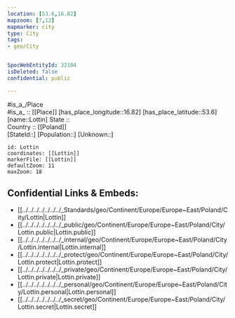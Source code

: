 ```yaml
---
location: [53.6,16.82] 
mapzoom: [7,12] 
mapmarker: city 
type: City
tags:
- geo/City


SpocWebEntityId: 32104
isDeleted: false
confidential: public

---
```

#is_a_/Place  
#is_a_ :: [[Place]] 
[has_place_longitude::16.82] 
[has_place_latitude::53.6] 
[name::Lottin] 
State ::  
Country :: [[Poland]]  
[StateId::] 
[Population::] 
[Unknown::] 


```leaflet
id: Lottin
coordinates: [[Lottin]] 
markerFile: [[Lottin]] 
defaultZoom: 11 
maxZoom: 18
```


## Confidential Links & Embeds: 
- [[../../../../../../../_Standards/geo/Continent/Europe/Europe~East/Poland/City/Lottin|Lottin]] 
- [[../../../../../../../_public/geo/Continent/Europe/Europe~East/Poland/City/Lottin.public|Lottin.public]] 
- [[../../../../../../../_internal/geo/Continent/Europe/Europe~East/Poland/City/Lottin.internal|Lottin.internal]] 
- [[../../../../../../../_protect/geo/Continent/Europe/Europe~East/Poland/City/Lottin.protect|Lottin.protect]] 
- [[../../../../../../../_private/geo/Continent/Europe/Europe~East/Poland/City/Lottin.private|Lottin.private]] 
- [[../../../../../../../_personal/geo/Continent/Europe/Europe~East/Poland/City/Lottin.personal|Lottin.personal]] 
- [[../../../../../../../_secret/geo/Continent/Europe/Europe~East/Poland/City/Lottin.secret|Lottin.secret]] 
